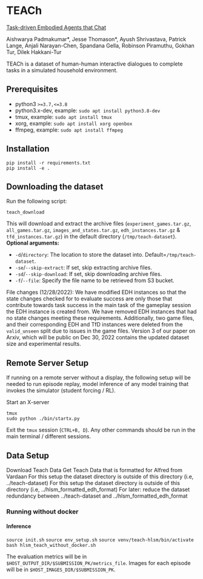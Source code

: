 # TEACh
[Task-driven Embodied Agents that Chat](https://arxiv.org/abs/2110.00534)

Aishwarya Padmakumar*, Jesse Thomason*, Ayush Shrivastava, Patrick Lange, Anjali Narayan-Chen, Spandana Gella, Robinson Piramuthu, Gokhan Tur, Dilek Hakkani-Tur

TEACh is a dataset of human-human interactive dialogues to complete tasks in a simulated household environment.

## Prerequisites
- python3 `>=3.7,<=3.8`
- python3.x-dev, example: `sudo apt install python3.8-dev`
- tmux, example: `sudo apt install tmux`
- xorg, example: `sudo apt install xorg openbox`
- ffmpeg, example: `sudo apt install ffmpeg`

## Installation
```
pip install -r requirements.txt
pip install -e .
```
## Downloading the dataset
Run the following script:
```
teach_download
```
This will download and extract the archive files (`experiment_games.tar.gz`, `all_games.tar.gz`,
`images_and_states.tar.gz`, `edh_instances.tar.gz` & `tfd_instances.tar.gz`) in the default
directory (`/tmp/teach-dataset`).  
**Optional arguments:**
- `-d`/`directory`: The location to store the dataset into. Default=`/tmp/teach-dataset`.
- `-se`/`--skip-extract`: If set, skip extracting archive files.
- `-sd`/`--skip-download`: If set, skip downloading archive files.
- `-f`/`--file`: Specify the file name to be retrieved from S3 bucket.

File changes (12/28/2022):
We have modified EDH instances so that the state changes checked for to evaluate success are only those that contribute towards task success in the main task of the gameplay session the EDH instance is created from.
We have removed EDH instances that had no state changes meeting these requirements.
Additionally, two game files, and their corresponding EDH and TfD instances were deleted from the `valid_unseen` split due to issues in the game files.
Version 3 of our paper on Arxiv, which will be public on Dec 30, 2022 contains the updated dataset size and experimental results.  

## Remote Server Setup
If running on a remote server without a display, the following setup will be needed to run episode replay, model inference of any model training that invokes the simulator (student forcing / RL).

Start an X-server
```
tmux
sudo python ./bin/startx.py
```
Exit the `tmux` session (`CTRL+B, D`). Any other commands should be run in the main terminal / different sessions.

## Data Setup
Download Teach Data
Get Teach Data that is formatted for Alfred from Vardaan
For this setup the dataset directory is outside of this directory (i.e, ../teach-dataset)
For this setup the dataset directory is outside of this directory (i.e, ../hlsm_formatted_edh_format)
For later: reduce the dataset redundancy between  ../teach-dataset and ../hlsm_formatted_edh_format

### Running without docker

#### Inference
`source init.sh`
`source env_setup.sh`
`source venv/teach-hlsm/bin/activate`
`bash hlsm_teach_without_docker.sh`

The evaluation metrics will be in `$HOST_OUTPUT_DIR/$SUBMISSION_PK/metrics_file`.
Images for each episode will be in `$HOST_IMAGES_DIR/$SUBMISSION_PK`.
